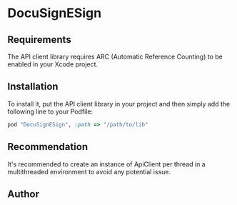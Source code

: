 # DocuSignESign

## Requirements

The API client library requires ARC (Automatic Reference Counting) to be enabled in your Xcode project.

## Installation

To install it, put the API client library in your project and then simply add the following line to your Podfile:

```ruby
pod "DocuSignESign", :path => "/path/to/lib"
```

## Recommendation

It's recommended to create an instance of ApiClient per thread in a multithreaded environment to avoid any potential issue.

## Author




